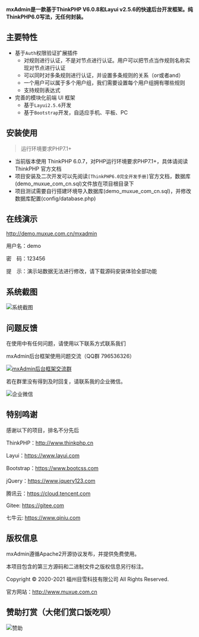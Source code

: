 **mxAdmin是一款基于ThinkPHP V6.0.8和Layui v2.5.6的快速后台开发框架。纯ThinkPHP6.0写法，无任何封装。**


## 主要特性

* 基于`Auth`权限验证扩展插件
    * 对规则进行认证，不是对节点进行认证。用户可以把节点当作规则名称实现对节点进行认证
    * 可以同时对多条规则进行认证，并设置多条规则的关系（or或者and）
    * 一个用户可以属于多个用户组，我们需要设置每个用户组拥有哪些规则
    * 支持规则表达式
* 完善的模块化前端 UI 框架
    * 基于`Layui2.5.6`开发
    * 基于`Bootstrap`开发，自适应手机、平板、PC

## 安装使用
> 运行环境要求PHP7.1+
>
* 当前版本使用 ThinkPHP 6.0.7，对PHP运行环境要求PHP7.1+，具体请阅读 ThinkPHP 官方文档
* 项目安装及二次开发可以先阅读`[ThinkPHP6.0完全开发手册]`官方文档，数据库(demo_muxue_com_cn.sql)文件放在项目根目录下
* 项目测试需要自行搭建环境导入数据库(demo_muxue_com_cn.sql)，并修改数据库配置(config/database.php)

## 在线演示

http://demo.muxue.com.cn/mxadmin

用户名：demo

密　码：123456

提　示：演示站数据无法进行修改，请下载源码安装体验全部功能

## 系统截图
![系统截图](http://img.zlm.ennn.cn/20210326/0ff23245c5f64d469e9f8027f220cc70.gif)

## 问题反馈

在使用中有任何问题，请使用以下联系方式联系我们

mxAdmin后台框架使用问题交流（QQ群 796536326）

[![mxAdmin后台框架交流群](https://pub.idqqimg.com/wpa/images/group.png)](https://qm.qq.com/cgi-bin/qm/qr?k=2oqMakPGF240Sw6VC3NlDgGCcuLmWhIl&jump_from=webapi)

若在群里没有得到及时回复，请联系我的企业微信。

![企业微信](http://img.zlm.ennn.cn/20210326/edf3a56e7ad2e366d28b6e0e7ea6a9b9.jpg)


## 特别鸣谢

感谢以下的项目，排名不分先后

ThinkPHP：http://www.thinkphp.cn

Layui：https://www.layui.com

Bootstrap：https://www.bootcss.com

jQuery：https://www.jquery123.com

腾讯云：https://cloud.tencent.com

Gitee: https://gitee.com

七牛云: https://www.qiniu.com


## 版权信息

mxAdmin遵循Apache2开源协议发布，并提供免费使用。

本项目包含的第三方源码和二进制文件之版权信息另行标注。

Copyright © 2020-2021 福州目雪科技有限公司 All Rights Reserved.

官方网站：http://www.muxue.com.cn


## 赞助打赏（大佬们赏口饭吃呗）
![赞助](http://img.zlm.ennn.cn/20210326/2b99c457540b866e616687777b2230a1.png)